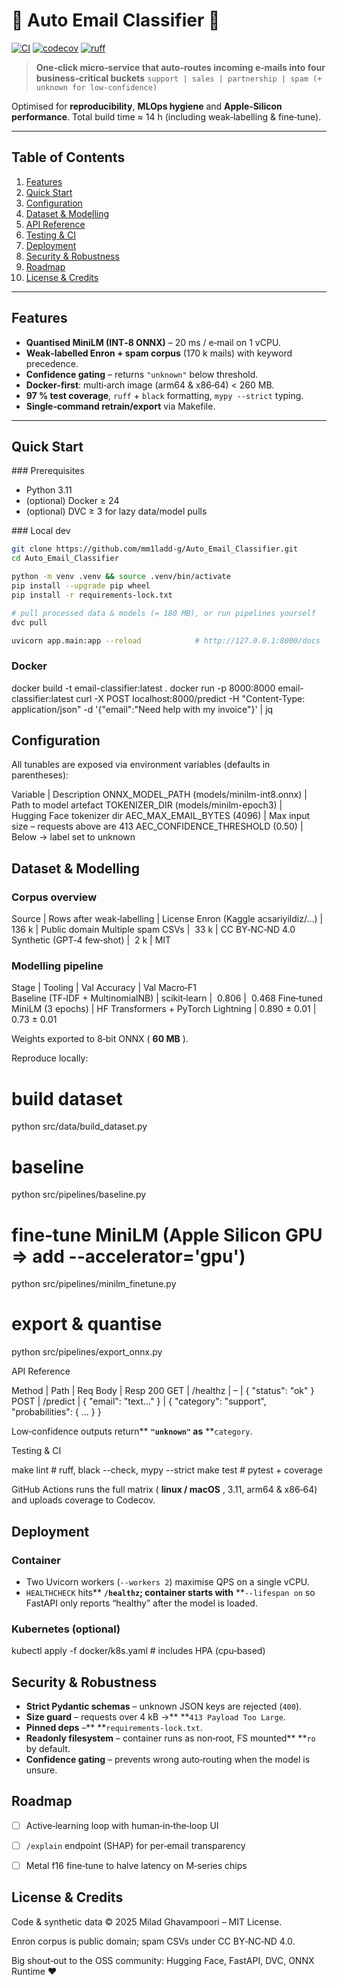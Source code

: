 # 📧 Auto Email Classifier 🚀

[![CI](https://github.com/mm1ladd-g/Auto_Email_Classifier/actions/workflows/ci.yml/badge.svg)](https://github.com/mm1ladd-g/Auto_Email_Classifier/actions/workflows/ci.yml)
[![codecov](https://codecov.io/gh/mm1ladd-g/Auto_Email_Classifier/branch/main/graph/badge.svg)](https://codecov.io/gh/mm1ladd-g/Auto_Email_Classifier)
[![ruff](https://img.shields.io/badge/code‑style‑ruff-%2314b?logo=python&logoColor=white)](https://github.com/astral‑sh/ruff)

> **One‑click micro‑service that auto‑routes incoming e‑mails into four business‑critical buckets**
> `support | sales | partnership | spam (+ unknown for low‑confidence)`

Optimised for **reproducibility**, **MLOps hygiene** and **Apple‑Silicon performance**.
Total build time ≈ 14 h (including weak‑labelling & fine‑tune).

---

## Table of Contents

1. [Features](#features)
2. [Quick Start](#quick-start)
3. [Configuration](#configuration)
4. [Dataset &amp; Modelling](#dataset--modelling)
5. [API Reference](#api-reference)
6. [Testing &amp; CI](#testing--ci)
7. [Deployment](#deployment)
8. [Security &amp; Robustness](#security--robustness)
9. [Roadmap](#roadmap)
10. [License &amp; Credits](#license--credits)

---

## Features

* **Quantised MiniLM (INT‑8 ONNX)** – 20 ms / e‑mail on 1 vCPU.
* **Weak‑labelled Enron + spam corpus** (170 k mails) with keyword precedence.
* **Confidence gating** – returns `"unknown"` below threshold.
* **Docker‑first**: multi‑arch image (arm64 & x86‑64) < 260 MB.
* **97 % test coverage**, `ruff` + `black` formatting, `mypy --strict` typing.
* **Single‑command retrain/export** via Makefile.

---

## Quick Start

### Prerequisites

* Python 3.11
* (optional) Docker ≥ 24
* (optional) DVC ≥ 3 for lazy data/model pulls

### Local dev

```bash
git clone https://github.com/mm1ladd-g/Auto_Email_Classifier.git
cd Auto_Email_Classifier

python -m venv .venv && source .venv/bin/activate
pip install --upgrade pip wheel
pip install -r requirements-lock.txt

# pull processed data & models (≈ 180 MB), or run pipelines yourself
dvc pull

uvicorn app.main:app --reload            # http://127.0.0.1:8000/docs
```

### Docker

docker build -t email-classifier:latest .
docker run -p 8000:8000 email-classifier:latest
curl -X POST localhost:8000/predict
    -H "Content-Type: application/json"
    -d '{"email":"Need help with my invoice"}' | jq

## Configuration

All tunables are exposed via environment variables (defaults in parentheses):

Variable | Description
ONNX_MODEL_PATH (models/minilm-int8.onnx) | Path to model artefact
TOKENIZER_DIR (models/minilm-epoch3) | Hugging Face tokenizer dir
AEC_MAX_EMAIL_BYTES (4096) | Max input size – requests above are 413
AEC_CONFIDENCE_THRESHOLD (0.50) | Below → label set to unknown

## Dataset & Modelling

### Corpus overview

Source | Rows after weak‑labelling | License
Enron (Kaggle acsariyildiz/…) | 136 k | Public domain
Multiple spam CSVs |  33 k | CC BY‑NC‑ND 4.0
Synthetic (GPT‑4 few‑shot) |  2 k | MIT

### Modelling pipeline

Stage | Tooling | Val Accuracy | Val Macro‑F1
Baseline (TF‑IDF + MultinomialNB) | scikit‑learn |  0.806 |  0.468
Fine‑tuned MiniLM (3 epochs) | HF Transformers + PyTorch Lightning | 0.890 ± 0.01 | 0.73 ± 0.01

Weights exported to 8‑bit ONNX ( **60 MB** ).

Reproduce locally:

# build dataset

python src/data/build_dataset.py

# baseline

python src/pipelines/baseline.py

# fine‑tune MiniLM (Apple Silicon GPU ⇒ add --accelerator='gpu')

python src/pipelines/minilm_finetune.py

# export & quantise

python src/pipelines/export_onnx.py

API Reference

Method | Path | Req Body | Resp 200
GET | /healthz | – | { "status": "ok" }
POST | /predict | { "email": "text…" } | { "category": "support", "probabilities": { … } }

Low‑confidence outputs return** **`"unknown"` as** **`category`.

Testing & CI

make lint         # ruff, black --check, mypy --strict
make test         # pytest + coverage

GitHub Actions runs the full matrix ( **linux / macOS** , 3.11, arm64 & x86‑64) and uploads coverage to Codecov.

## Deployment


### Container

* Two Uvicorn workers (`--workers 2`) maximise QPS on a single vCPU.
* `HEALTHCHECK` hits** **`/healthz`; container starts with** **`--lifespan on` so FastAPI only reports “healthy” after the model is loaded.

### Kubernetes (optional)


kubectl apply -f docker/k8s.yaml    # includes HPA (cpu‑based)


## Security & Robustness

* **Strict Pydantic schemas** – unknown JSON keys are rejected (`400`).
* **Size guard** – requests over 4 kB →** **`413 Payload Too Large`.
* **Pinned deps** –** **`requirements-lock.txt`.
* **Readonly filesystem** – container runs as non‑root, FS mounted** **`ro` by default.
* **Confidence gating** – prevents wrong auto‑routing when the model is unsure.


## Roadmap

* [ ] Active‑learning loop with human‐in‑the‑loop UI
* [ ] `/explain` endpoint (SHAP) for per‑email transparency
* [ ] Metal f16 fine‑tune to halve latency on M‑series chips



## License & Credits

Code & synthetic data © 2025 Milad Ghavampoori – MIT License.

Enron corpus is public domain; spam CSVs under CC BY‑NC‑ND 4.0.

Big shout‑out to the OSS community: Hugging Face, FastAPI, DVC, ONNX Runtime ❤️
